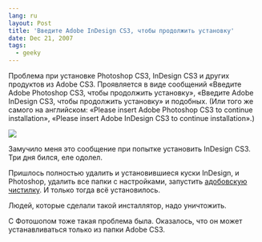 ```yaml
---
lang: ru
layout: Post
title: 'Введите Adobe InDesign CS3, чтобы продолжить установку'
date: Dec 21, 2007
tags:
  - geeky
---
```


Проблема при установке Photoshop CS3, InDesign CS3 и других продуктов из Adobe CS3. Проявляется в виде сообщений «Введите Adobe Photoshop CS3, чтобы продолжить установку», «Введите Adobe InDesign CS3, чтобы продолжить установку» и подобных. (Или того же самого на английском: «Please insert Adobe Photoshop CS3 to continue installation», «Please insert Adobe InDesign CS3 to continue installation».)

![](/images/blog/vvedite.png)

<!--more-->

Замучило меня это сообщение при попытке установить InDesign CS3. Три дня бился, еле одолел.

Пришлось полностью удалить и установившиеся куски InDesign, и Photoshop, удалить все папки с настройками, запустить [адобовскую чистилку](http://www.adobe.com/support/contact/cs3clean.html 'Adobe CS3Clean Script'). И только тогда всё установилось.

Людей, которые сделали такой инсталлятор, надо уничтожить.

С Фотошопом тоже такая проблема была. Оказалось, что он может устанавливаться только из папки Adobe CS3.
